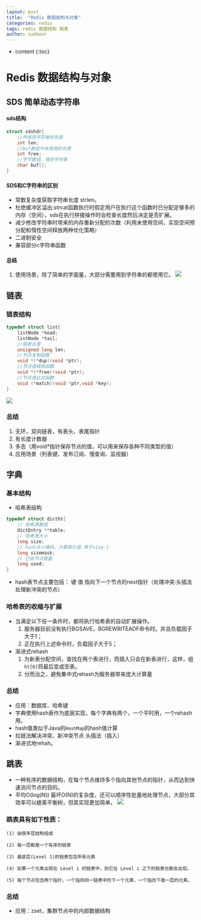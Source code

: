 ```yaml
---
layout: post
title:  "Redis 数据结构与对象"
categories: redis 
tags: redis 数据结构 跳表
author: sukbear
---
```


* content
{:toc}
# Redis 数据结构与对象
## SDS 简单动态字符串
#### sds结构
```c
struct sdshdr{
    //所保存字符串的长度
    int len;
    //buf数组中未使用的长度
    int free;
    //字节数组，保存字符串
    char buf[];   
}
```
#### SDS和C字符串的区别
- 常数复杂度获取字符串长度 strlen。
- 杜绝缓冲区溢出:strcat函数执行时假定用户在执行这个函数时已分配足够多的内存（空间），sds在执行拼接操作时会检查长度然后决定是否扩展。
- 减少修改字符串时带来的内存重新分配的次数（利用未使用空间，实现空间预分配和惰性空间释放两种优化策略）
- 二进制安全
- 兼容部分c字符串函数

#### 总结
1. 使用场景，除了简单的字面量，大部分需要用到字符串的都使用它。
![](http://sowcar.com/t6/680/1552398532x1965165908.jpg)
## 链表
### 链表结构
```c
typedef struct list{
    listNode *head;
    listNode *tail;
    //链表长度
    unsigned long len;
    //节点复制函数
    void *(*dup)(void *ptr);
    //节点值释放函数
    void *(*free)(void *ptr);
    //节点值比对函数
    void (*match)(void *ptr,void *key);
}

```
![](http://sowcar.com/t6/680/1552399404x2890174267.jpg)
### 总结
1. 无环，双向链表，有表头、表尾指针
2. 有长度计数器
3. 多态（用void*指针保存节点的值，可以用来保存各种不同类型的值）
4. 应用场景（列表键、发布订阅、慢查询、监视器）
## 字典
### 基本结构
- 哈希表结构
```c
typedef struct dictht{
    // 哈希表数组
    dictEntry **table;
    // 哈希表大小
    long size;
    // hash大小掩码，计算索引值 等于size-1
    long sizemask;
    // 已有节点数量
    long used;
}
```
- hash表节点主要包括： 键 值 指向下一个节点的next指针（处理冲突:头插法处理新冲突的节点）
### 哈希表的收缩与扩展
- 当满足以下任一条件时，都将执行哈希表的自动扩展操作。
   1. 服务器目前没有执行BGSAVE，BGREWRITEAOF命令时。并且负载因子大于1；
   2. 正在执行上述命令时，负载因子大于5；
- 渐进式rehash
   1. 为新表分配空间，查找在两个表进行，而插入只会在新表进行，这样，组`ht[0]`将最后变成空表。
   2. 分而治之，避免集中式rehash为服务器带来庞大计算量
### 总结
- 应用：数据库、哈希键
- 字典使用hash表作为底层实现，每个字典有两个，一个平时用，一个rehash用。
- hash值类似于Java的`HashMap`的hash值计算
- 拉链法解决冲突、新冲突节点 头插法（插入）
- 渐进式地rehah。
## 跳表
- 一种有序的数据结构，在每个节点维持多个指向其他节点的指针，从而达到快速访问节点的目的。
- 平均O(log(N)) 最坏O(N)的复杂度，还可以顺序性批量地处理节点，大部分其效率可以媲美平衡树，但其实现更加简单。
![](http://s9.sinaimg.cn/middle/72995dcc4cc61f6bff808&amp;690)
### 跳表具有如下性质：

    (1) 由很多层结构组成
    
    (2) 每一层都是一个有序的链表
    
    (3) 最底层(Level 1)的链表包含所有元素
    
    (4) 如果一个元素出现在 Level i 的链表中，则它在 Level i 之下的链表也都会出现。
    
    (5) 每个节点包含两个指针，一个指向同一链表中的下一个元素，一个指向下面一层的元素。
### 总结
- 应用：zset，集群节点中的内部数据结构

